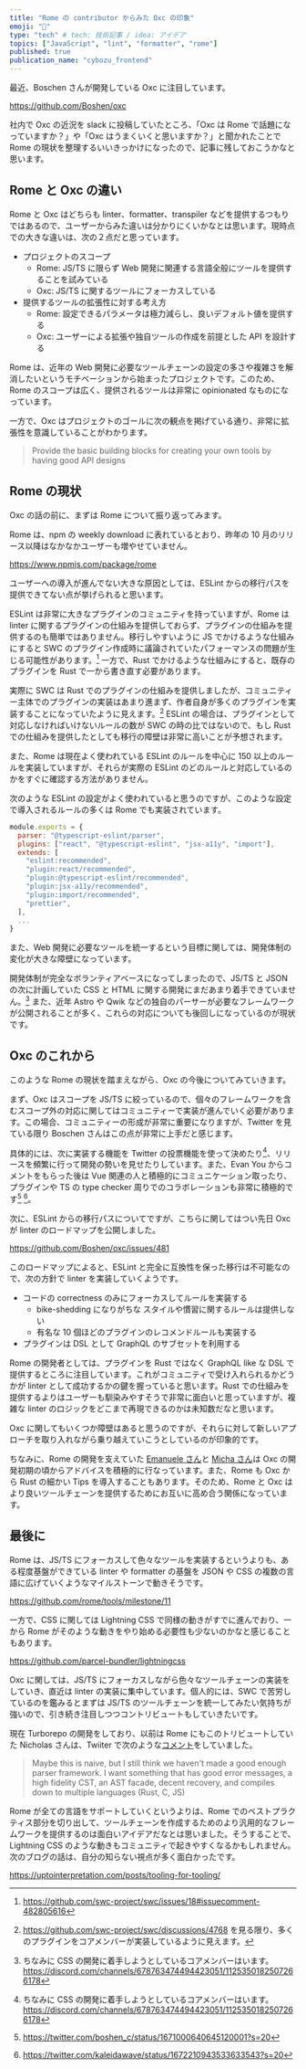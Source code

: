 ```yaml
---
title: "Rome の contributor からみた Oxc の印象"
emoji: "🦀"
type: "tech" # tech: 技術記事 / idea: アイデア
topics: ["JavaScript", "lint", "formatter", "rome"]
published: true
publication_name: "cybozu_frontend"
---
```


最近、Boschen さんが開発している Oxc に注目しています。

https://github.com/Boshen/oxc

社内で Oxc の近況を slack に投稿していたところ、「Oxc は Rome で話題になっていますか？」や「Oxc はうまくいくと思いますか？」と聞かれたことで Rome の現状を整理するいいきっかけになったので、記事に残しておこうかなと思います。

## Rome と Oxc の違い

Rome と Oxc はどちらも linter、formatter、transpiler などを提供するつもりではあるので、ユーザーからみた違いは分かりにくいかなとは思います。現時点での大きな違いは、次の２点だと思っています。

- プロジェクトのスコープ
  - Rome: JS/TS に限らず Web 開発に関連する言語全般にツールを提供することを試みている
  - Oxc: JS/TS に関するツールにフォーカスしている
- 提供するツールの拡張性に対する考え方
  - Rome: 設定できるパラメータは極力減らし、良いデフォルト値を提供する
  - Oxc: ユーザーによる拡張や独自ツールの作成を前提とした API を設計する

Rome は、近年の Web 開発に必要なツールチェーンの設定の多さや複雑さを解消したいというモチベーションから始まったプロジェクトです。このため、Rome のスコープは広く、提供されるツールは非常に opinionated なものになっています。

一方で、Oxc はプロジェクトのゴールに次の観点を掲げている通り、非常に拡張性を意識していることがわかります。

> Provide the basic building blocks for creating your own tools by having good API designs

## Rome の現状

Oxc の話の前に、まずは Rome について振り返ってみます。

Rome は、npm の weekly download に表れているとおり、昨年の 10 月のリリース以降はなかなかユーザーも増やせていません。

https://www.npmjs.com/package/rome

ユーザーへの導入が進んでない大きな原因としては、ESLint からの移行パスを提供できてない点が挙げられると思います。

ESLint は非常に大きなプラグインのコミュニティを持っていますが、Rome は linter に関するプラグインの仕組みを提供しておらず、プラグインの仕組みを提供するのも簡単ではありません。移行しやすいように JS でかけるような仕組みにすると SWC のプラグイン作成時に議論されていたパフォーマンスの問題が生じる可能性があります。[^1] 一方で、Rust でかけるような仕組みにすると、既存のプラグインを Rust で一から書き直す必要があります。

[^1]: https://github.com/swc-project/swc/issues/18#issuecomment-482805616

実際に SWC は Rust でのプラグインの仕組みを提供しましたが、コミュニティー主体でのプラグインの実装はあまり進まず、作者自身が多くのプラグインを実装することになっていたように見えます。[^2] ESLint の場合は、プラグインとして対応しなければいけないルールの数が SWC の時の比ではないので、もし Rust での仕組みを提供したとしても移行の障壁は非常に高いことが予想されます。

[^2]: https://github.com/swc-project/swc/discussions/4768 を見る限り、多くのプラグインをコアメンバーが実装しているように見えます。

また、Rome は現在よく使われている ESLint のルールを中心に 150 以上のルールを実装していますが、それらが実際の ESLint のどのルールと対応しているのかをすぐに確認する方法がありません。

次のような ESLint の設定がよく使われていると思うのですが、このような設定で導入されるルールの多くは Rome でも実装されています。

```js
module.exports = {
  parser: "@typescript-eslint/parser",
  plugins: ["react", "@typescript-eslint", "jsx-a11y", "import"],
  extends: [
    "eslint:recommended",
    "plugin:react/recommended",
    "plugin:@typescript-eslint/recommended",
    "plugin:jsx-a11y/recommended",
    "plugin:import/recommended",
    "prettier",
  ],
  ...
}
```

また、Web 開発に必要なツールを統一するという目標に関しては、開発体制の変化が大きな障壁になっています。

開発体制が完全なボランティアベースになってしまったので、JS/TS と JSON の次に計画していた CSS と HTML に関する開発にまだあまり着手できていません。[^3] また、近年 Astro や Qwik などの独自のパーサーが必要なフレームワークが公開されることが多く、これらの対応についても後回しになっているのが現状です。

[^3]: ちなみに CSS の開発に着手しようとしているコアメンバーはいます。https://discord.com/channels/678763474494423051/1125350182507266178

## Oxc のこれから

このような Rome の現状を踏まえながら、Oxc の今後についてみていきます。

まず、Oxc はスコープを JS/TS に絞っているので、個々のフレームワークを含むスコープ外の対応に関してはコミュニティーで実装が進んでいく必要があります。この場合、コミュニティーの形成が非常に重要になりますが、Twitter を見ている限り Boschen さんはこの点が非常に上手だと感じます。

具体的には、次に実装する機能を Twitter の投票機能を使って決めたり[^3]、リリースを頻繁に行って開発の勢いを見せたりしています。また、Evan You からコメントをもらった後は Vue 関連の人と積極的にコミュニケーション取ったり、プラグインや TS の type checker 周りでのコラボレーションも非常に積極的です[^4] [^5]。

[^3]: https://twitter.com/boshen_c/status/1670662562634158082?s=20
[^4]: https://twitter.com/boshen_c/status/1671000640645120001?s=20
[^5]: https://twitter.com/kaleidawave/status/1672210943533633543?s=20

次に、ESLint からの移行パスについてですが、こちらに関してはつい先日 Oxc が linter のロードマップを公開しました。

https://github.com/Boshen/oxc/issues/481

このロードマップによると、ESLint と完全に互換性を保った移行は不可能なので、次の方針で linter を実装していくようです。

- コードの correctness のみにフォーカスしてルールを実装する
  - bike-shedding になりがちな スタイルや慣習に関するルールは提供しない
  - 有名な 10 個ほどのプラグインのレコメンドルールも実装する
- プラグインは DSL として GraphQL のサブセットを利用する

Rome の開発者としては、プラグインを Rust ではなく GraphQL like な DSL で提供するところに注目しています。これがコミュニティで受け入れられるかどうかが linter として成功するかの鍵を握っていると思います。Rust での仕組みを提供するよりはユーザーも馴染みやすそうで非常に面白いと思っていますが、複雑な linter のロジックをどこまで再現できるのかは未知数だなと思います。

Oxc に関してもいくつか障壁はあると思うのですが、それらに対して新しいアプローチを取り入れながら乗り越えていこうとしているのが印象的です。

ちなみに、Rome の開発を支えていた [Emanuele さん](https://twitter.com/ematipico)と [Micha さん](https://twitter.com/MichaReiser)は Oxc の開発初期の頃からアドバイスを積極的に行なっています。また、Rome も Oxc から Rust の細かい Tips を導入することもあります。そのため、Rome と Oxc はより良いツールチェーンを提供するためにお互いに高め合う関係になっています。

## 最後に

Rome は、JS/TS にフォーカスして色々なツールを実装するというよりも、ある程度基盤ができている linter や formatter の基盤を JSON や CSS の複数の言語に広げていくようなマイルストーンで動きそうです。

https://github.com/rome/tools/milestone/11

一方で、CSS に関しては Lightning CSS で同様の動きがすでに進んでおり、一から Rome がそのような動きをやり始める必要性も少ないのかなと感じることもあります。

https://github.com/parcel-bundler/lightningcss

Oxc に関しては、JS/TS にフォーカスしながら色々なツールチェーンの実装をしていき、直近は linter の実装に集中しています。個人的には、SWC で苦労しているのを鑑みるとまずは JS/TS のツールチェーンを統一してみたい気持ちが強いので、引き続き注目しつつコントリビュートもしていきたいです。

現在 Turborepo の開発をしており、以前は Rome にもこのトリビュートしていた Nicholas さんは、Twiiter で次のような[コメント](https://twitter.com/NicholasLYang/status/1642330243942809600?s=20)をしていました。

> Maybe this is naive, but I still think we haven't made a good enough parser framework. I want something that has good error messages, a high fidelity CST, an AST facade, decent recovery, and compiles down to multiple languages (Rust, C, JS)

Rome が全ての言語をサポートしていくというよりは、Rome でのベストプラクティス部分を切り出して、ツールチェーンを作成するためのより汎用的なフレームワークを提供するのは面白いアイデアだなとは思いました。そうすることで、 Lightning CSS のような動きもコミュニティで起きやすくなるかもしれません。次のブログの話は、自分の知らない視点が多く面白かったです。

https://uptointerpretation.com/posts/tooling-for-tooling/
